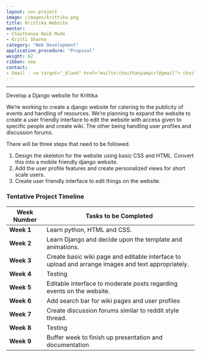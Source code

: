 ```yaml
---
layout: soc-project
image: /images/krittika.png
title: Krittika Website
mentor: 
- Chaithanya Naik Mude
- Kritti Sharma
category: "Web Development"
application_procedure: "Proposal"
weight: 62
ribbon: new
contact:
- Email - <a target="_blank" href="mailto:chaithanyampcrl@gmail"> chaithanyampcrl@gmail</a>
---
```


---

Develop a Django website for Krittika

<!--break-->

We’re working to create a django website for catering to the publicity of events and handling of resources. We’re planning to expand the website to create a user friendly interface to edit the website with access given to specific people and create wiki. The other being handling user profiles and discussion forums.

There will be three steps that need to be followed. 
1. Design the skeleton for the website using basic CSS and HTML. Convert this into a mobile friendly django website.
2. Add the user profile features and create personalized views for short scale users.
3. Create user friendly interface to edit things on the website.

<!--break-->

### Tentative Project Timeline



<!--break-->

|Week Number  | Tasks to be Completed|
|--- | --- | 
|**Week 1** | Learn python, HTML and CSS.|
|**Week 2** | Learn Django and decide upon the template and animations.|
|**Week 3** | Create basic wiki page and editable interface to upload and arrange images and text appropriately.|
|**Week 4** | Testing|
|**Week 5** | Editable interface to moderate posts regarding events on the website.|
|**Week 6** | Add search bar for wiki pages and user profiles|
|**Week 7** | Create discussion forums similar to reddit style thread.|
|**Week 8** | Testing |
|**Week 9** | Buffer week to finish up presentation and documentation|

<!--break-->
